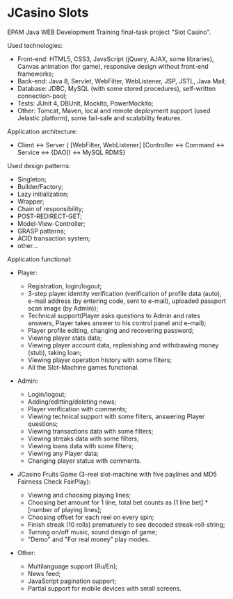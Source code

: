 # JCasino Slots
EPAM Java WEB Development Training final-task project "Slot Casino".

Used technologies:
  - Front-end: HTML5, CSS3, JavaScript (jQuery, AJAX, some libraries), Canvas animation (for game), responsive design
    without front-end frameworks;
  - Back-end: Java 8, Servlet, WebFilter, WebListener, JSP, JSTL, Java Mail;
  - Database: JDBC, MySQL (with some stored procedures), self-written connection-pool;
  - Tests: JUnit 4, DBUnit, Mockito, PowerMockito;
  - Other: Tomcat, Maven, local and remote deployment support (used Jelastic platform), some fail-safe and scalability
    features.
    
Application architecture:
  - Client <-> Server ( [WebFilter, WebListener] [Controller <-> Command <-> Service <-> {DAO]) <-> MySQL RDMS}
  
Used design patterns:
  - Singleton;
  - Builder/Factory;
  - Lazy initialization;
  - Wrapper;
  - Chain of responsibility;
  - POST-REDIRECT-GET;
  - Model-View-Controller;
  - GRASP patterns;
  - ACID transaction system;
  - other...
  
Application functional:

  - Player:
    - Registration, login/logout;
    - 3-step player identity verification (verification of profile data (auto), e-mail address (by entering code, sent to
      e-mail), uploaded passport scan image (by Admin));
    - Technical support(Player asks questions to Admin and rates answers, Player takes answer to his control panel and 
      e-mail);
    - Player profile editing, changing and recovering password;
    - Viewing player stats data;
    - Viewing player account data, replenishing and withdrawing money (stub), taking loan;
    - Viewing player operation history with some filters;
    - All the Slot-Machine games functional.
    
  - Admin:
    - Login/logout;
    - Adding/editting/deleting news;
    - Player verification with comments;
    - Viewing technical support with some filters, answering Player questions;
    - Viewing transactions data with some filters;
    - Viewing streaks data with some filters;
    - Viewing loans data with some filters;
    - Viewing any Player data;
    - Changing player status with comments.
    
  - JCasino Fruits Game (3-reel slot-machine with five paylines and MD5 Fairness Check FairPlay):
    - Viewing and choosing playing lines;
    - Choosing bet amount for 1 line, total bet counts as [1 line bet] * [number of playing lines];
    - Choosing offset for each reel on every spin;
    - Finish streak (10 rolls) prematurely to see decoded streak-roll-string;
    - Turning on/off music, sound design of game;
    - "Demo" and "For real money" play modes.
    
  - Other:
    - Multilanguage support (Ru/En);
    - News feed;
    - JavaScript pagination support;
    - Partial support for mobile devices with small screens.
